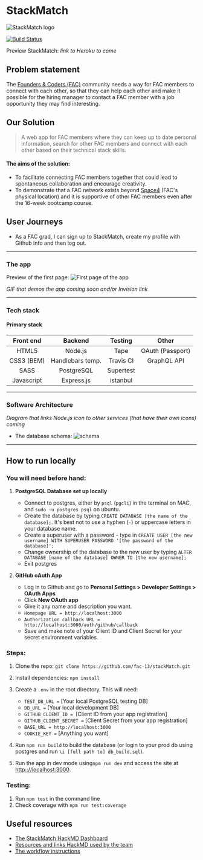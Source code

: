 # StackMatch

![StackMatch logo](https://i.imgur.com/cNzP2c4.png)

[![Build Status](https://travis-ci.org/fac-13/stackMatch.svg?branch=master)](https://travis-ci.org/fac-13/stackMatch)

Preview StackMatch: _link to Heroku to come_

## Problem statement
The [Founders & Coders (FAC)](https://foundersandcoders.com/) community needs a way for FAC members to connect with each other, so that they can help each other and make it possible for the hiring manager to contact a FAC member with a job opportunity they may find interesting.

## Our Solution
> A web app for FAC members where they can keep up to date personal information, search for other FAC members and connect with each other based on their technical stack skills.

#### The aims of the solution:
- To facilitate connecting FAC members together that could lead to spontaneous collaboration and encourage creativity.
- To demonstrate that a FAC network exists beyond [Space4](http://space4.tech/) (FAC's physical location) and it is supportive of other FAC members even after the 16-week bootcamp course.

## User Journeys
- As a FAC grad, I can sign up to StackMatch, create my profile with Github info and then log out.
___

### The app

Preview of the first page:
    ![First page of the app](https://i.imgur.com/TuLtliP.png)

_GIF that demos the app coming soon and/or Invision link_

___

### Tech stack
 
#### Primary stack

| Front end             | Backend              | Testing    | Other               |
|:---------------------:|:--------------------:|:----------:|:-------------------:|
| HTML5                 | Node.js              | Tape       | OAuth (Passport)    | 
| CSS3 (BEM)            | Handlebars temp.     | Travis CI  | GraphQL API         |
| SASS                  | PostgreSQL           | Supertest  |                     |
| Javascript            | Express.js           | istanbul   |                     |

___

### Software Architecture

_Diagram that links Node.js icon to other services (that have their own icons) coming_
* The database schema:
![schema](https://i.imgur.com/87975Wi.png)
___
## How to run locally

### You will need before hand:

1. **PostgreSQL Database set up locally**
    * Connect to postgres, either by `psql` (`pgcli`) in the terminal on MAC, and `sudo -u postgres psql` on ubuntu.
    * Create the database by typing `CREATE DATABASE [the name of the database];`. It's best not to use a hyphen (`-`) or uppercase letters in your database name.
    * Create a superuser with a password - type in `CREATE USER [the new username] WITH SUPERUSER PASSWORD '[the password of the database]';`
    * Change ownership of the database to the new user by typing `ALTER DATABASE [name of the database] OWNER TO [the new username];`
    * Exit postgres

2. **GitHub oAuth App**
    * Log in to Github and go to **Personal Settings > Developer Settings > OAuth Apps**
    * Click **New OAuth app**
    * Give it any name and description you want. 
    * `Homepage URL = http://localhost:3000` 
    * `Authorization callback URL = http://localhost:3000/auth/github/callback` 
    * Save and make note of your Client ID and Client Secret for your secret environment variables. 

### Steps:

1. Clone the repo: `git clone https://github.com/fac-13/stackMatch.git`
2. Install dependencies: `npm install`

3. Create a `.env` in the root directory. This will need:

    * `TEST_DB_URL =` [Your local PostgreSQL testing DB]
    * `DB_URL =` [Your local development DB] 
    * `GITHUB_CLIENT_ID = `[Client ID from your app registration]
    * `GITHUB_CLIENT_SECRET =` [Client Secret from your app registration]
    * `BASE_URL = http://localhost:3000`
    * `COOKIE_KEY =` [Anything you want]

5. Run `npm run build` to build the database (or login to your prod db using postgres and run `\i [full path to] db_build.sql`).
6. Run the app in dev mode using`npm run dev` and access the site at [http:://localhost:3000](http:://localhost:3000). 

### Testing:
1. Run `npm test` in the command line
2. Check coverage with `npm run test:coverage`

## Useful resources

* [The StackMatch HackMD Dashboard](https://hackmd.io/62vjBi0UTKqlgPnB5i1rvQ)
* [Resources and links HackMD used by the team](https://hackmd.io/3Fq2Koc7RoeW-20McqEOnQ)
* [The workflow instructions](https://hackmd.io/boHxsVrwS12W3iPdbwX05g)
